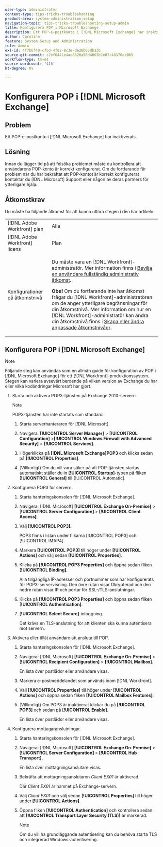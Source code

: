 ```yaml
---
user-type: administrator
content-type: tips-tricks-troubleshooting
product-area: system-administration;setup
navigation-topic: tips-tricks-troubleshooting-setup-admin
title: Konfigurera POP i Microsoft Exchange
description: Ett POP-e-postkonto i [!DNL Microsoft Exchange] har inaktiverats.
author: Caroline
feature: System Setup and Administration
role: Admin
exl-id: 4f7b6f40-cfbd-4f02-8c3e-de26b05db13b
source-git-commit: c2bf6441e4ac8520a56d4005b3e87c48370dc065
workflow-type: tm+mt
source-wordcount: '416'
ht-degree: 0%

---
```


# Konfigurera POP i [!DNL Microsoft Exchange]

## Problem

Ett POP-e-postkonto i [!DNL Microsoft Exchange] har inaktiverats.

## Lösning

Innan du lägger tid på att felsöka problemet måste du kontrollera att användarens POP-konto är korrekt konfigurerat. Om du fortfarande får problem när du har bekräftat att POP-kontot är korrekt konfigurerat kontaktar du [!DNL Microsoft] Support eller någon av deras partners för ytterligare hjälp.

<!--
<p data-mc-conditions="QuicksilverOrClassic.Draft mode">For instructions on integrating a POP account in Adobe Workfront, see .</p>
-->

## Åtkomstkrav

Du måste ha följande åtkomst för att kunna utföra stegen i den här artikeln:

<table style="table-layout:auto"> 
 <col> 
 <col> 
 <tbody> 
  <tr> 
   <td role="rowheader">[!DNL Adobe Workfront] plan</td> 
   <td>Alla</td> 
  </tr> 
  <tr> 
   <td role="rowheader">[!DNL Adobe Workfront] licens</td> 
   <td>Plan</td> 
  </tr> 
  <tr> 
   <td role="rowheader">Konfigurationer på åtkomstnivå</td> 
   <td> <p>Du måste vara en [!DNL Workfront]-administratör. Mer information finns i <a href="../../administration-and-setup/add-users/configure-and-grant-access/grant-a-user-full-administrative-access.md" class="MCXref xref">Bevilja en användare fullständig administrativ åtkomst</a>.</p> <p><b>Obs!</b> Om du fortfarande inte har åtkomst frågar du [!DNL Workfront]-administratören om de anger ytterligare begränsningar för din åtkomstnivå. Mer information om hur en [!DNL Workfront]-administratör kan ändra din åtkomstnivå finns i <a href="../../administration-and-setup/add-users/configure-and-grant-access/create-modify-access-levels.md" class="MCXref xref">Skapa eller ändra anpassade åtkomstnivåer</a>.</p> </td> 
  </tr> 
 </tbody> 
</table>

## Konfigurera POP i [!DNL Microsoft Exchange]

>[!NOTE]
>
>Följande steg kan användas som en allmän guide för konfiguration av POP i [!DNL Microsoft Exchange] för ett [!DNL Workfront]-produktionssystem. Stegen kan variera avsevärt beroende på vilken version av Exchange du har eller vilka kodändringar Microsoft har gjort.

1. Starta och aktivera POP3-tjänsten på Exchange 2010-servern.

   >[!NOTE]
   >
   >POP3-tjänsten har inte startats som standard.

   1. Starta serverhanteraren för [!DNL Microsoft].
   1. Navigera: **[!UICONTROL Server Manager]** > **[!UICONTROL Configuration]** >**[!UICONTROL Windows Firewall with Advanced Security]** > **[!UICONTROL Services]**.

   1. Högerklicka på **[!DNL Microsoft Exchange]POP3** och klicka sedan på **[!UICONTROL Properties]**.

   1. (Villkorligt) Om du vill vara säker på att POP-tjänsten startas automatiskt ställer du in **[!UICONTROL Startup]**-typen på fliken **[!UICONTROL General]** till [!UICONTROL Automatic].

1. Konfigurera POP3 för servern.

   1. Starta hanteringskonsolen för [!DNL Microsoft Exchange].
   1. Navigera: [!DNL Microsoft] **[!UICONTROL Exchange On-Premise]** > **[!UICONTROL Server Configuration]** > **[!UICONTROL Client Access]**.

   1. Välj **[!UICONTROL POP3]**.

      POP3 finns i listan under flikarna [!UICONTROL POP3] och [!UICONTROL IMAP4].

   1. Markera **[!UICONTROL POP3]** till höger under **[!UICONTROL Actions]** och välj sedan **[!UICONTROL Properties]**.

   1. Klicka på **[!UICONTROL POP3 Properties]** och öppna sedan fliken **[!UICONTROL Binding]**.

      Alla tillgängliga IP-adresser och portnummer som har konfigurerats för POP3-servervisning. Den övre rutan visar Okrypterad och den nedre rutan visar IP och portar för SSL-/TLS-anslutningar.

   1. Klicka på **[!UICONTROL POP3 Properties]** och öppna sedan fliken **[!UICONTROL Authentication]**.

   1. **[!UICONTROL Select Secure]**-inloggning.

      Det krävs en TLS-anslutning för att klienten ska kunna autentisera mot servern.

1. Aktivera eller tillåt användare att ansluta till POP.

   1. Starta hanteringskonsolen för [!DNL Microsoft Exchange].
   1. Navigera: [!DNL Microsoft] **[!UICONTROL Exchange On-Premise]** > **[!UICONTROL Recipient Configuration]** > **[!UICONTROL Mailbox]**.

      En lista över postlådor eller användare visas.

   1. Markera e-postmeddelandet som används inom [!DNL Workfront].
   1. Välj **[!UICONTROL Properties]** till höger under **[!UICONTROL Actions]** och öppna sedan fliken **[!UICONTROL Mailbox Features]**.

   1. (Villkorligt) Om POP3 är inaktiverat klickar du på **[!UICONTROL POP3]** och sedan på **[!UICONTROL Enable]**.

      En lista över postlådor eller användare visas.

1. Konfigurera mottagaranslutningar.

   1. Starta hanteringskonsolen för [!DNL Microsoft Exchange].
   1. Navigera: [!DNL Microsoft] **[!UICONTROL Exchange On-Premise]** > **[!UICONTROL Server Configuration]** > **[!UICONTROL Hub Transport]**.

      En lista över mottagningsanslutare visas.

   1. Bekräfta att mottagningsanslutaren *Client* *EX01* är aktiverad.

      Där *Client* *EX01* är namnet på Exchange-servern.

   1. Välj *Client EX01* och välj sedan **[!UICONTROL Properties]** till höger under **[!UICONTROL Actions]**.

   1. Öppna fliken **[!UICONTROL Authentication]** och kontrollera sedan att **[!UICONTROL Transport Layer Security (TLS)]** är markerad.

      >[!NOTE]
      >
      >Om du vill ha grundläggande autentisering kan du behöva starta TLS och integrerad Windows-autentisering.
